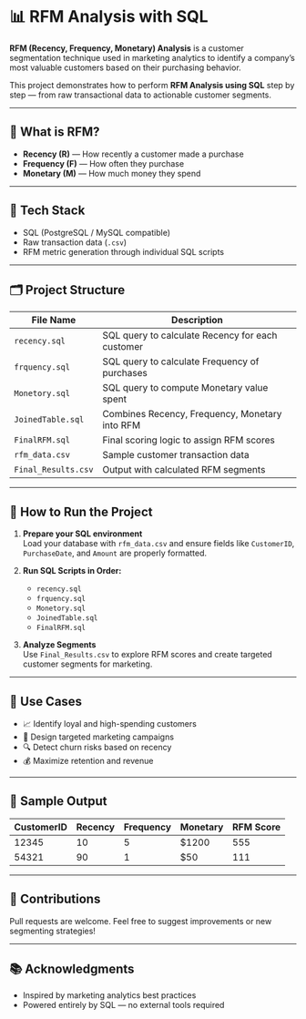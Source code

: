 # 📊 RFM Analysis with SQL

**RFM (Recency, Frequency, Monetary) Analysis** is a customer segmentation technique used in marketing analytics to identify a company’s most valuable customers based on their purchasing behavior.

This project demonstrates how to perform **RFM Analysis using SQL** step by step — from raw transactional data to actionable customer segments.

---

## 🧠 What is RFM?

- **Recency (R)** — How recently a customer made a purchase  
- **Frequency (F)** — How often they purchase  
- **Monetary (M)** — How much money they spend

---

## 🔧 Tech Stack

- SQL (PostgreSQL / MySQL compatible)
- Raw transaction data (`.csv`)
- RFM metric generation through individual SQL scripts

---

## 🗂️ Project Structure

| File Name           | Description                                      |
|---------------------|--------------------------------------------------|
| `recency.sql`       | SQL query to calculate Recency for each customer |
| `frquency.sql`      | SQL query to calculate Frequency of purchases     |
| `Monetory.sql`      | SQL query to compute Monetary value spent         |
| `JoinedTable.sql`   | Combines Recency, Frequency, Monetary into RFM    |
| `FinalRFM.sql`      | Final scoring logic to assign RFM scores          |
| `rfm_data.csv`      | Sample customer transaction data                  |
| `Final_Results.csv` | Output with calculated RFM segments               |

---

## 🚀 How to Run the Project

1. **Prepare your SQL environment**  
   Load your database with `rfm_data.csv` and ensure fields like `CustomerID`, `PurchaseDate`, and `Amount` are properly formatted.

2. **Run SQL Scripts in Order:**
   - `recency.sql`
   - `frquency.sql`
   - `Monetory.sql`
   - `JoinedTable.sql`
   - `FinalRFM.sql`

3. **Analyze Segments**  
   Use `Final_Results.csv` to explore RFM scores and create targeted customer segments for marketing.

---

## 📌 Use Cases

- 📈 Identify loyal and high-spending customers
- 🧪 Design targeted marketing campaigns
- 🔍 Detect churn risks based on recency
- 💰 Maximize retention and revenue

---

## 📎 Sample Output

| CustomerID | Recency | Frequency | Monetary | RFM Score |
|------------|---------|-----------|----------|-----------|
| 12345      | 10      | 5         | $1200    | 555       |
| 54321      | 90      | 1         | $50      | 111       |

---

## 🙌 Contributions

Pull requests are welcome. Feel free to suggest improvements or new segmenting strategies!

---

## 📚 Acknowledgments

- Inspired by marketing analytics best practices
- Powered entirely by SQL — no external tools required

